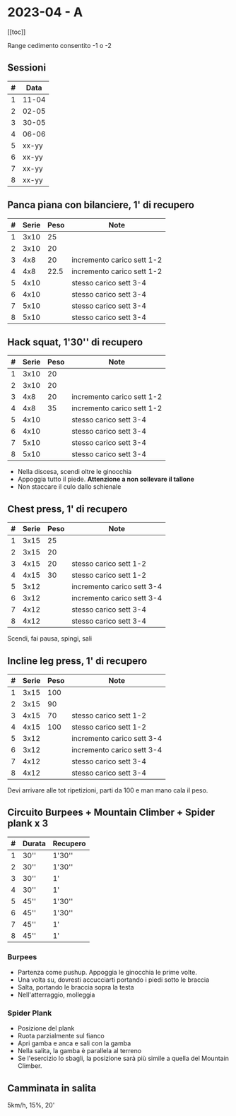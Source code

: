 # 2023-04 - A

[[toc]]

Range cedimento consentito -1 o -2

## Sessioni

| #   | Data  |
| --- | ----- |
| 1   | 11-04 |
| 2   | 02-05 |
| 3   | 30-05 |
| 4   | 06-06 |
| 5   | xx-yy |
| 6   | xx-yy |
| 7   | xx-yy |
| 8   | xx-yy |

## Panca piana con bilanciere, 1' di recupero

| #   | Serie | Peso | Note                       |
| --- | ----- | ---- | -------------------------- |
| 1   | 3x10  | 25   |                            |
| 2   | 3x10  | 20   |                            |
| 3   | 4x8   | 20   | incremento carico sett 1-2 |
| 4   | 4x8   | 22.5 | incremento carico sett 1-2 |
| 5   | 4x10  |      | stesso carico sett 3-4     |
| 6   | 4x10  |      | stesso carico sett 3-4     |
| 7   | 5x10  |      | stesso carico sett 3-4     |
| 8   | 5x10  |      | stesso carico sett 3-4     |

## Hack squat, 1'30'' di recupero

| #   | Serie | Peso | Note                       |
| --- | ----- | ---- | -------------------------- |
| 1   | 3x10  | 20   |                            |
| 2   | 3x10  | 20   |                            |
| 3   | 4x8   | 20   | incremento carico sett 1-2 |
| 4   | 4x8   | 35   | incremento carico sett 1-2 |
| 5   | 4x10  |      | stesso carico sett 3-4     |
| 6   | 4x10  |      | stesso carico sett 3-4     |
| 7   | 5x10  |      | stesso carico sett 3-4     |
| 8   | 5x10  |      | stesso carico sett 3-4     |

- Nella discesa, scendi oltre le ginocchia
- Appoggia tutto il piede. **Attenzione a non sollevare il tallone**
- Non staccare il culo dallo schienale

## Chest press, 1' di recupero

| #   | Serie | Peso | Note                       |
| --- | ----- | ---- | -------------------------- |
| 1   | 3x15  | 25   |                            |
| 2   | 3x15  | 20   |                            |
| 3   | 4x15  | 20   | stesso carico sett 1-2     |
| 4   | 4x15  | 30   | stesso carico sett 1-2     |
| 5   | 3x12  |      | incremento carico sett 3-4 |
| 6   | 3x12  |      | incremento carico sett 3-4 |
| 7   | 4x12  |      | stesso carico sett 3-4     |
| 8   | 4x12  |      | stesso carico sett 3-4     |

Scendi, fai pausa, spingi, sali

## Incline leg press, 1' di recupero

| #   | Serie | Peso | Note                       |
| --- | ----- | ---- | -------------------------- |
| 1   | 3x15  | 100  |                            |
| 2   | 3x15  | 90   |                            |
| 3   | 4x15  | 70   | stesso carico sett 1-2     |
| 4   | 4x15  | 100  | stesso carico sett 1-2     |
| 5   | 3x12  |      | incremento carico sett 3-4 |
| 6   | 3x12  |      | incremento carico sett 3-4 |
| 7   | 4x12  |      | stesso carico sett 3-4     |
| 8   | 4x12  |      | stesso carico sett 3-4     |

Devi arrivare alle tot ripetizioni, parti da 100 e man mano cala il peso.

## Circuito Burpees + Mountain Climber + Spider plank x 3

| #   | Durata | Recupero |
| --- | ------ | -------- |
| 1   | 30''   | 1'30''   |
| 2   | 30''   | 1'30''   |
| 3   | 30''   | 1'       |
| 4   | 30''   | 1'       |
| 5   | 45''   | 1'30''   |
| 6   | 45''   | 1'30''   |
| 7   | 45''   | 1'       |
| 8   | 45''   | 1'       |

### Burpees

- Partenza come pushup. Appoggia le ginocchia le prime volte.
- Una volta su, dovresti accucciarti portando i piedi sotto le braccia
- Salta, portando le braccia sopra la testa
- Nell'atterraggio, molleggia

### Spider Plank

- Posizione del plank
- Ruota parzialmente sul fianco
- Apri gamba e anca e sali con la gamba
- Nella salita, la gamba è parallela al terreno
- Se l'esercizio lo sbagli, la posizione sarà più simile a quella del Mountain Climber.

## Camminata in salita

5km/h, 15%, 20'
